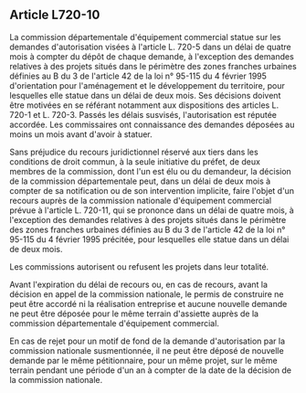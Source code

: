 Article L720-10
----
La commission départementale d'équipement commercial statue sur les demandes
d'autorisation visées à l'article L. 720-5 dans un délai de quatre mois à
compter du dépôt de chaque demande, à l'exception des demandes relatives à des
projets situés dans le périmètre des zones franches urbaines définies au B du 3
de l'article 42 de la loi n° 95-115 du 4 février 1995 d'orientation pour
l'aménagement et le développement du territoire, pour lesquelles elle statue
dans un délai de deux mois. Ses décisions doivent être motivées en se référant
notamment aux dispositions des articles L. 720-1 et L. 720-3. Passés les délais
susvisés, l'autorisation est réputée accordée. Les commissaires ont connaissance
des demandes déposées au moins un mois avant d'avoir à statuer.

Sans préjudice du recours juridictionnel réservé aux tiers dans les conditions
de droit commun, à la seule initiative du préfet, de deux membres de la
commission, dont l'un est élu ou du demandeur, la décision de la commission
départementale peut, dans un délai de deux mois à compter de sa notification ou
de son intervention implicite, faire l'objet d'un recours auprès de la
commission nationale d'équipement commercial prévue à l'article L. 720-11, qui
se prononce dans un délai de quatre mois, à l'exception des demandes relatives à
des projets situés dans le périmètre des zones franches urbaines définies au B
du 3 de l'article 42 de la loi n° 95-115 du 4 février 1995 précitée, pour
lesquelles elle statue dans un délai de deux mois.

Les commissions autorisent ou refusent les projets dans leur totalité.

Avant l'expiration du délai de recours ou, en cas de recours, avant la décision
en appel de la commission nationale, le permis de construire ne peut être
accordé ni la réalisation entreprise et aucune nouvelle demande ne peut être
déposée pour le même terrain d'assiette auprès de la commission départementale
d'équipement commercial.

En cas de rejet pour un motif de fond de la demande d'autorisation par la
commission nationale susmentionnée, il ne peut être déposé de nouvelle demande
par le même pétitionnaire, pour un même projet, sur le même terrain pendant une
période d'un an à compter de la date de la décision de la commission nationale.
